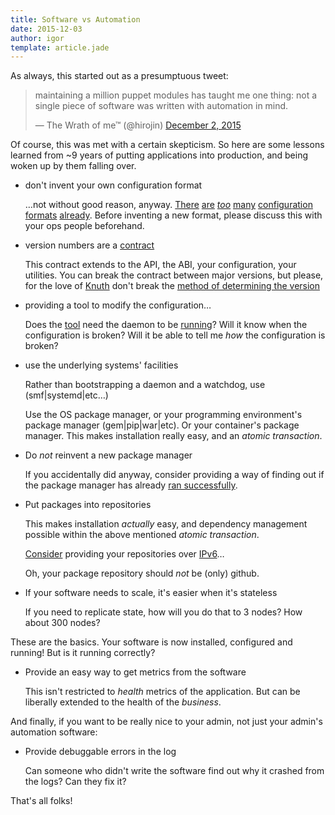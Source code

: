 ```yaml
---
title: Software vs Automation
date: 2015-12-03
author: igor
template: article.jade
---
```


As always, this started out as a presumptuous tweet:

<blockquote class="twitter-tweet" lang="en"><p lang="en" dir="ltr">maintaining
a million puppet modules has taught me one thing: not a single piece of
software was written with automation in mind.</p>&mdash; The Wrath of me™
(@hirojin) <a href="https://twitter.com/hirojin/status/672033157391245314">December 2, 2015</a></blockquote>
<script async src="//platform.twitter.com/widgets.js" charset="utf-8"></script>

<span class="more"></span>

Of course, this was met with a certain skepticism. So here are some lessons
learned from ~9 years of putting applications into production, and being woken
up by them falling over.

* don't invent your own configuration format

   …not without good reason, anyway. 
   [There](http://yaml.org/) [are](http://json.org/)
   [*too*](http://www.w3.org/TR/REC-xml/)
   [many](https://en.wikipedia.org/wiki/INI_file)
   [configuration](https://httpd.apache.org/docs/current/configuring.html)
   [formats](https://en.wikipedia.org/wiki/Zone_file)
   [already](http://riemann.io/api/riemann.config.html).
   Before inventing a new format, please discuss this with your ops people beforehand.

* version numbers are a [contract](http://semver.org/)

   This contract extends to the API, the ABI, your configuration, your utilities.
   You can break the contract between major versions, but please, for the love of
   [Knuth](http://sentimentalversioning.org/) don't break the [method of
   determining the version](https://github.com/elastic/puppet-elasticsearch/pull/477)

* providing a tool to modify the configuration…

   Does the [tool](http://wiki2.dovecot.org/Tools/Doveconf) need the daemon to
   be [running](https://trafficserver.readthedocs.org/en/latest/appendices/command-line/traffic_line.en.html)?
   Will it know when the configuration is broken?  Will it be able to tell me
   *how* the configuration is broken?

* use the underlying systems' facilities

   Rather than bootstrapping a daemon and a watchdog, use (smf|systemd|etc…)

   Use the OS package manager, or your programming environment's package
   manager (gem|pip|war|etc). Or your container's package manager. This makes
   installation really easy, and an *atomic transaction*.

* Do *not* reinvent a new package manager

   If you accidentally did anyway, consider providing a way of finding out if
   the package manager has already [ran
   successfully](https://github.com/bower/bower/issues/1312).

* Put packages into repositories

   This makes installation *actually* easy, and dependency management possible
   within the above mentioned *atomic transaction*.

   [Consider](https://github.com/nodesource/distributions/issues/170) providing
   your repositories over [IPv6](https://gitlab.com/gitlab-org/gitlab-ce/issues/2481)…

   Oh, your package repository should *not* be (only) github.

* If your software needs to scale, it's easier when it's stateless

   If you need to replicate state, how will you do that to 3 nodes?
   How about 300 nodes?

These are the basics. Your software is now installed, configured and running!
But is it running correctly?

* Provide an easy way to get metrics from the software

   This isn't restricted to *health* metrics of the application. But can be
   liberally extended to the health of the *business*.

And finally, if you want to be really nice to your admin, not just your admin's
automation software:

* Provide debuggable errors in the log

   Can someone who didn't write the software find out why it crashed from the
   logs? Can they fix it?

That's all folks!

